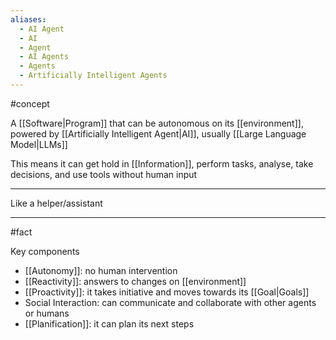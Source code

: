 ```yaml
---
aliases:
  - AI Agent
  - AI
  - Agent
  - AI Agents
  - Agents
  - Artificially Intelligent Agents
---
```

#concept 

A [[Software|Program]] that can be autonomous on its [[environment]], powered by [[Artificially Intelligent Agent|AI]], usually [[Large Language Model|LLMs]]

This means it can get hold in [[Information]], perform tasks, analyse, take decisions, and use tools without human input

---

Like a helper/assistant

---

#fact 

Key components

- [[Autonomy]]: no human intervention
- [[Reactivity]]: answers to changes on [[environment]]
- [[Proactivity]]: it takes initiative and moves towards its [[Goal|Goals]]
- Social Interaction: can communicate and collaborate with other agents or humans
- [[Planification]]: it can plan its next steps

